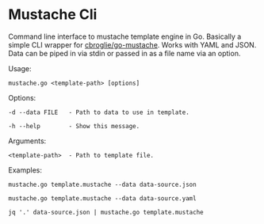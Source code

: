 Mustache Cli
============

Command line interface to mustache template engine in Go.
Basically a simple CLI wrapper for [cbroglie/go-mustache](https://github.com/cbroglie/go-mustache).
Works with YAML and JSON. Data can be piped in via stdin or passed in as a file name via an option.

Usage:

	mustache.go <template-path> [options]

Options:

	-d --data FILE   - Path to data to use in template.

	-h --help        - Show this message.

Arguments:

	<template-path>  - Path to template file.

Examples:

	mustache.go template.mustache --data data-source.json

	mustache.go template.mustache --data data-source.yaml

	jq '.' data-source.json | mustache.go template.mustache
